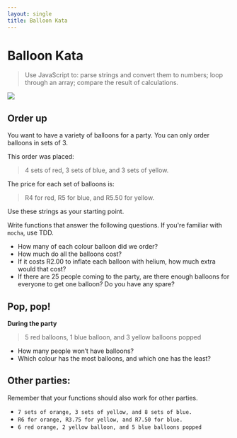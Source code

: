 ```yaml
---
layout: single
title: Balloon Kata
---
```


# Balloon Kata

> Use JavaScript to: parse strings and convert them to numbers; loop through an array; compare the result of calculations.

![](img/balloon.png)

## Order up

You want to have a variety of balloons for a party. You can only order balloons in sets of 3.

This order was placed:

> 4 sets of red, 3 sets of blue, and 3 sets of yellow.

The price for each set of balloons is:

> R4 for red, R5 for blue, and R5.50 for yellow.

Use these strings as your starting point.

Write functions that answer the following questions. If you're familiar with `mocha`, use TDD.

* How many of each colour balloon did we order?
* How much do all the balloons cost?
* If it costs R2.00 to inflate each balloon with helium, how much extra would that cost?
* If there are 25 people coming to the party, are there enough balloons for everyone to get one balloon? Do you have any spare?

## Pop, pop!

**During the party**

 > 5 red balloons, 1 blue balloon, and 3 yellow balloons popped

* How many people won’t have balloons?
* Which colour has the most balloons, and which one has the least?


## Other parties:

Remember that your functions should also work for other parties.

* `7 sets of orange, 3 sets of yellow, and 8 sets of blue.`
* `R6 for orange, R3.75 for yellow, and R7.50 for blue.`
* `6 red orange, 2 yellow balloon, and 5 blue balloons popped`
